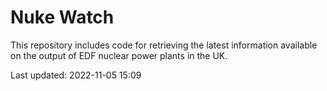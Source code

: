 # Nuke Watch

This repository includes code for retrieving the latest information available on the output of EDF nuclear power plants in the UK.

Last updated: 2022-11-05 15:09